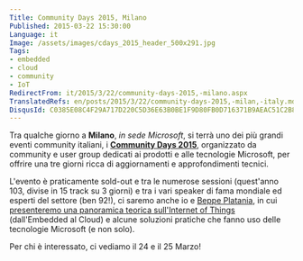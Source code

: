 ```yaml
---
Title: Community Days 2015, Milano
Published: 2015-03-22 15:30:00
Language: it
Image: /assets/images/cdays_2015_header_500x291.jpg
Tags:
- embedded
- cloud
- community
- IoT
RedirectFrom: it/2015/3/22/community-days-2015,-milano.aspx
TranslatedRefs: en/posts/2015/3/22/community-days-2015,-milan,-italy.md
DisqusId: C0385E08C4F29A717D220C5D36E63B0BE1F9D80FB0D716371B9AEAC51C2B8C31
---
```

<span>Tra qualche giorno a **Milano**, *in sede Microsoft*, si terrà uno dei più grandi eventi community italiani, i **<a href="http://www.communitydays.it/" target="_blank">Community Days 2015</a>**, organizzato da community e user group dedicati ai prodotti e alle tecnologie Microsoft, per offrire una tre giorni ricca di aggiornamenti e approfondimenti tecnici.</span>

L'evento è praticamente sold-out e tra le numerose sessioni (quest'anno 103, divise in 15 track su 3 giorni) e tra i vari speaker di fama mondiale ed esperti del settore (ben 92!), ci saremo anche io e <a href="http://beppeplatania.com" target="_blank">Beppe Platania</a>, in cui <a href="http://www.communitydays.it/events/2015/iot04/" target="_blank">presenteremo una panoramica teorica sull'Internet of Things</a> (dall'Embedded al Cloud) e alcune soluzioni pratiche che fanno uso delle tecnologie Microsoft (e non solo).

Per chi è interessato, ci vediamo il 24 e il 25 Marzo!